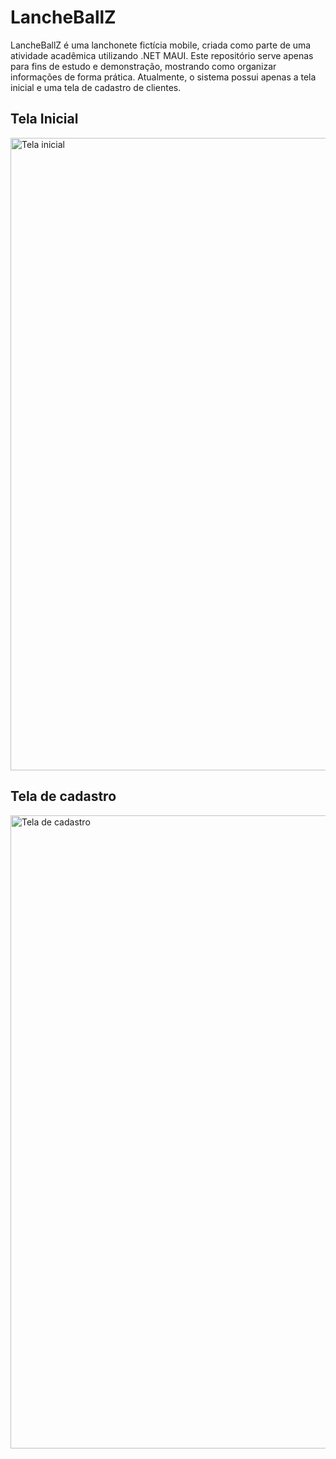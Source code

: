 # LancheBallZ 

LancheBallZ é uma lanchonete fictícia mobile, criada como parte de uma atividade acadêmica utilizando .NET MAUI. Este repositório serve apenas para fins de estudo e demonstração, mostrando como organizar informações de forma prática. Atualmente, o sistema possui apenas a tela inicial e uma tela de cadastro de clientes.

## Tela Inicial
<img width="549" height="1012" alt="Tela inicial" src="https://github.com/user-attachments/assets/46e3243d-5813-4e8f-816a-ac1dda11423a" />

## Tela de cadastro
<img width="550" height="1013" alt="Tela de cadastro" src="https://github.com/user-attachments/assets/330cc071-4d43-4230-98d0-359eed4b3dab" />
